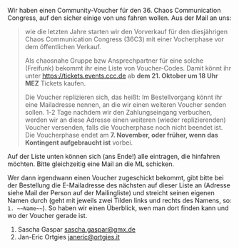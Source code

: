 Wir haben einen Community-Voucher für den 36. Chaos Communication Congress, auf den sicher einige von uns fahren wollen. Aus der Mail an uns:

> wie die letzten Jahre starten wir den Vorverkauf für den diesjährigen Chaos Communication Congress (36C3) mit einer Vocherphase vor dem öffentlichen Verkauf.
> 
> Als chaosnahe Gruppe bzw Ansprechpartner für eine solche (Freifunk) bekommt ihr eine Liste von Voucher-Codes. Damit könnt ihr unter https://tickets.events.ccc.de ab **dem 21. Oktober um 18 Uhr MEZ** Tickets kaufen.
> 
> Die Voucher replizieren sich, das heißt: Im Bestellvorgang könnt ihr eine Mailadresse nennen, an die wir einen weiteren Voucher senden sollen. 1-2 Tage nachdem wir den Zahlungseingang verbuchen, werden wir an diese Adresse einen weiteren (wieder replizierenden) Voucher versenden, falls die Voucherphase noch nicht beendet ist. Die Voucherphase endet am **7. November, oder früher, wenn das Kontingent aufgebraucht ist** vorbei.

Auf der Liste unten können sich (ans Ende!) alle eintragen, die hinfahren möchten. Bitte gleichzeitig eine Mail an die ML schicken.

Wer dann irgendwann einen Voucher zugeschickt bekommt, gibt bitte bei der Bestellung die E-Mailadresse des nächsten auf dieser Liste an (Adresse siehe Mail der Person auf der Mailingliste) und streicht seinen eigenen Namen durch (geht mit jeweils zwei Tilden links und rechts des Namens, so: `1. ~~Name~~`). So haben wir einen Überblick, wen man dort finden kann und wo der Voucher gerade ist.

1. Sascha Gaspar sascha.gaspar@gmx.de
2. Jan-Eric Ortgies janeric@ortgies.it